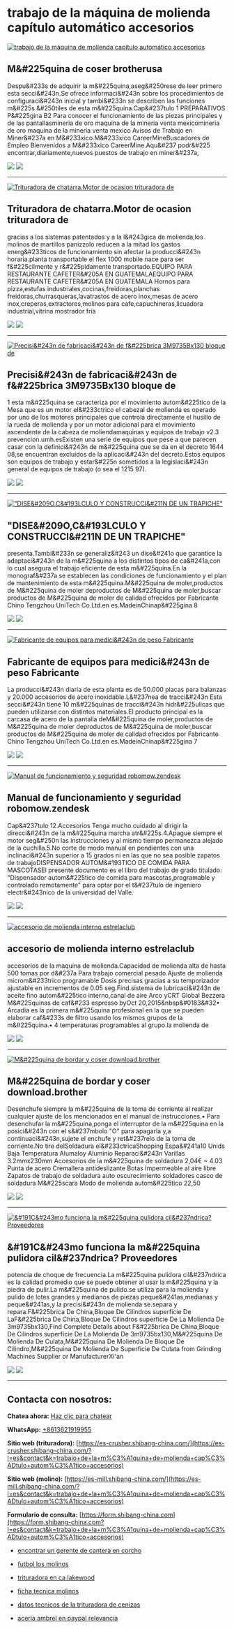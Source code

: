 # trabajo de la máquina de molienda capítulo automático accesorios

<a href="https://swt.shibang-china.com/?l=es&img&k=trabajo+de+la+m%C3%A1quina+de+molienda+cap%C3%ADtulo+autom%C3%A1tico+accesorios" target="_blank">![trabajo de la máquina de molienda capítulo automático accesorios](http://static.shibang-china.com/all-800x300/714.jpg)</a>

## M&#225quina de coser brotherusa
Despu&#233s de adquirir la m&#225quina,aseg&#250rese de leer primero esta secci&#243n.Se ofrece informaci&#243n sobre los procedimientos de configuraci&#243n inicial y tambi&#233n se describen las funciones m&#225s &#250tiles de esta m&#225quina.Cap&#237tulo 1 PREPARATIVOS P&#225gina B2 Para conocer el funcionamiento de las piezas principales y de las pantallasmineria de oro maquina de la mineria venta mexicomineria de oro maquina de la mineria venta mexico Avisos de Trabajo en Miner&#237a en M&#233xico.M&#233xico CareerMineBuscadores de Empleo Bienvenidos a M&#233xico CareerMine.Aqu&#237 podr&#225 encontrar,diariamente,nuevos puestos de trabajo en miner&#237a,


<a href="https://whatsapp.shibangsoft.com/WhatsApp.php" target="_blank" title="WhatsApp">![](http://static.shibang-china.com/icon/whatsapp.png)</a> <a href="https://swt.shibang-china.com/?l=es&icon&k=trabajo+de+la+m%C3%A1quina+de+molienda+cap%C3%ADtulo+autom%C3%A1tico+accesorios" target="_blank">![](http://static.shibang-china.com/icon/chat-es.png)</a>

---

<a href="https://swt.shibang-china.com/?l=es&img&k=trabajo+de+la+m%C3%A1quina+de+molienda+cap%C3%ADtulo+autom%C3%A1tico+accesorios" target="_blank">![Trituradora de chatarra.Motor de ocasion trituradora de](http://static.shibang-china.com/all-800x300/892.jpg)</a>

## Trituradora de chatarra.Motor de ocasion trituradora de
gracias a los sistemas patentados y a la l&#243gica de molienda,los molinos de martillos panizzolo reducen a la mitad los gastos energ&#233ticos de funcionamiento sin afectar la producci&#243n horaria.planta transportable el flex 1000 mobile nace para ser f&#225cilmente y r&#225pidamente transportado.EQUIPO PARA RESTAURANTE CAFETER&#205A EN GUATEMALAEQUIPO PARA RESTAURANTE CAFETER&#205A EN GUATEMALA Hornos para pizza,estufas industriales,cocinas,freidoras,planchas freidoras,churrasqueras,lavatrastos de acero inox,mesas de acero inox,creperas,extractores,molinos para cafe,capuchineras,licuadora industrial,vitrina mostrador fria


<a href="https://whatsapp.shibangsoft.com/WhatsApp.php" target="_blank" title="WhatsApp">![](http://static.shibang-china.com/icon/whatsapp.png)</a> <a href="https://swt.shibang-china.com/?l=es&icon&k=trabajo+de+la+m%C3%A1quina+de+molienda+cap%C3%ADtulo+autom%C3%A1tico+accesorios" target="_blank">![](http://static.shibang-china.com/icon/chat-es.png)</a>

---

<a href="https://swt.shibang-china.com/?l=es&img&k=trabajo+de+la+m%C3%A1quina+de+molienda+cap%C3%ADtulo+autom%C3%A1tico+accesorios" target="_blank">![Precisi&#243n de fabricaci&#243n de f&#225brica 3M9735Bx130 bloque de](http://static.shibang-china.com/all-800x300/981.jpg)</a>

## Precisi&#243n de fabricaci&#243n de f&#225brica 3M9735Bx130 bloque de
1 esta m&#225quina se caracteriza por el movimiento autom&#225tico de la Mesa que es un motor el&#233ctrico el cabezal de molienda es operado por uno de los motores principales que controla directamente el husillo de la rueda de molienda y por un motor adicional para el movimiento ascendente de la cabeza de moliendamaquinas y equipos de trabajo v2.3 prevencion.umh.esExisten una serie de equipos que pese a que parecen casar con la definici&#243n de m&#225quina que se da en el decreto 1644 08,se encuentran excluidos de la aplicaci&#243n del decreto.Estos equipos son equipos de trabajo y estar&#225n sometidos a la legislaci&#243n general de equipos de trabajo (o sea el 1215 97).


<a href="https://whatsapp.shibangsoft.com/WhatsApp.php" target="_blank" title="WhatsApp">![](http://static.shibang-china.com/icon/whatsapp.png)</a> <a href="https://swt.shibang-china.com/?l=es&icon&k=trabajo+de+la+m%C3%A1quina+de+molienda+cap%C3%ADtulo+autom%C3%A1tico+accesorios" target="_blank">![](http://static.shibang-china.com/icon/chat-es.png)</a>

---

<a href="https://swt.shibang-china.com/?l=es&img&k=trabajo+de+la+m%C3%A1quina+de+molienda+cap%C3%ADtulo+autom%C3%A1tico+accesorios" target="_blank">!["DISE&#209O,C&#193LCULO Y CONSTRUCCI&#211N DE UN TRAPICHE"](http://static.shibang-china.com/all-800x300/950.jpg)</a>

## "DISE&#209O,C&#193LCULO Y CONSTRUCCI&#211N DE UN TRAPICHE"
presenta.Tambi&#233n se generaliz&#243 un dise&#241o que garantice la adaptaci&#243n de la m&#225quina a los distintos tipos de ca&#241a,con lo cual asegura el trabajo eficiente de esta m&#225quina.En la monograf&#237a se establecen las condiciones de funcionamiento y el plan de mantenimiento de esta m&#225quina.M&#225quina de moler,productos de M&#225quina de moler deproductos de M&#225quina de moler,buscar productos de M&#225quina de moler de calidad ofrecidos por Fabricante Chino Tengzhou UniTech Co.Ltd.en es.MadeinChinap&#225gina 8


<a href="https://whatsapp.shibangsoft.com/WhatsApp.php" target="_blank" title="WhatsApp">![](http://static.shibang-china.com/icon/whatsapp.png)</a> <a href="https://swt.shibang-china.com/?l=es&icon&k=trabajo+de+la+m%C3%A1quina+de+molienda+cap%C3%ADtulo+autom%C3%A1tico+accesorios" target="_blank">![](http://static.shibang-china.com/icon/chat-es.png)</a>

---

<a href="https://swt.shibang-china.com/?l=es&img&k=trabajo+de+la+m%C3%A1quina+de+molienda+cap%C3%ADtulo+autom%C3%A1tico+accesorios" target="_blank">![Fabricante de equipos para medici&#243n de peso Fabricante](http://static.shibang-china.com/all-800x300/1423.jpg)</a>

## Fabricante de equipos para medici&#243n de peso Fabricante
La producci&#243n diaria de esta planta es de 50.000 placas para balanzas y 20.000 accesorios de acero inoxidable.L&#237nea de tracci&#243n Esta secci&#243n tiene 10 m&#225quinas de tracci&#243n hidr&#225ulicas que pueden utilizarse con distintos materiales.El producto principal es la carcasa de acero de la pantalla deM&#225quina de moler,productos de M&#225quina de moler deproductos de M&#225quina de moler,buscar productos de M&#225quina de moler de calidad ofrecidos por Fabricante Chino Tengzhou UniTech Co.Ltd.en es.MadeinChinap&#225gina 7


<a href="https://whatsapp.shibangsoft.com/WhatsApp.php" target="_blank" title="WhatsApp">![](http://static.shibang-china.com/icon/whatsapp.png)</a> <a href="https://swt.shibang-china.com/?l=es&icon&k=trabajo+de+la+m%C3%A1quina+de+molienda+cap%C3%ADtulo+autom%C3%A1tico+accesorios" target="_blank">![](http://static.shibang-china.com/icon/chat-es.png)</a>

---

<a href="https://swt.shibang-china.com/?l=es&img&k=trabajo+de+la+m%C3%A1quina+de+molienda+cap%C3%ADtulo+autom%C3%A1tico+accesorios" target="_blank">![Manual de funcionamiento y seguridad robomow.zendesk](http://static.shibang-china.com/all-800x300/49.jpg)</a>

## Manual de funcionamiento y seguridad robomow.zendesk
Cap&#237tulo 12.Accesorios Tenga mucho cuidado al dirigir la direcci&#243n de la m&#225quina marcha atr&#225s.4.Apague siempre el motor seg&#250n las instrucciones y al mismo tiempo permanezca alejado de la cuchilla.5.No corte de modo manual en pendientes con una inclinaci&#243n superior a 15 grados ni en las que no sea posible zapatos de trabajoDISPENSADOR AUTOM&#193TICO DE COMIDA PARA MASCOTASEl presente documento es el libro del trabajo de grado titulado: "Dispensador autom&#225tico de comida para mascotas,programable y controlado remotamente" para optar por el t&#237tulo de ingeniero electr&#243nico de la universidad del Valle.


<a href="https://whatsapp.shibangsoft.com/WhatsApp.php" target="_blank" title="WhatsApp">![](http://static.shibang-china.com/icon/whatsapp.png)</a> <a href="https://swt.shibang-china.com/?l=es&icon&k=trabajo+de+la+m%C3%A1quina+de+molienda+cap%C3%ADtulo+autom%C3%A1tico+accesorios" target="_blank">![](http://static.shibang-china.com/icon/chat-es.png)</a>

---

<a href="https://swt.shibang-china.com/?l=es&img&k=trabajo+de+la+m%C3%A1quina+de+molienda+cap%C3%ADtulo+autom%C3%A1tico+accesorios" target="_blank">![accesorio de molienda interno estrelaclub](http://static.shibang-china.com/all-800x300/1134.jpg)</a>

## accesorio de molienda interno estrelaclub
accesorios de la maquina de molienda.Capacidad de molienda alta de hasta 500 tomas por d&#237a Para trabajo comercial pesado.Ajuste de molienda microm&#233trico programable Dosis precisas gracias a su temporizador ajustable en incrementos de 0.05 seg.Find.sistema de lubricaci&#243n de aceite fino autom&#225tico interno,canal de aire Arco yCRT Global Bezzera M&#225quinas de caf&#233 espresso byOct 20,2015&nbsp&#0183&#32• Arcadia es la primera m&#225quina profesional en la que se pueden elaborar caf&#233s de filtro usando los mismos grupos de la m&#225quina.• 4 temperaturas programables al grupo.la molienda de


<a href="https://whatsapp.shibangsoft.com/WhatsApp.php" target="_blank" title="WhatsApp">![](http://static.shibang-china.com/icon/whatsapp.png)</a> <a href="https://swt.shibang-china.com/?l=es&icon&k=trabajo+de+la+m%C3%A1quina+de+molienda+cap%C3%ADtulo+autom%C3%A1tico+accesorios" target="_blank">![](http://static.shibang-china.com/icon/chat-es.png)</a>

---

<a href="https://swt.shibang-china.com/?l=es&img&k=trabajo+de+la+m%C3%A1quina+de+molienda+cap%C3%ADtulo+autom%C3%A1tico+accesorios" target="_blank">![M&#225quina de bordar y coser download.brother](http://static.shibang-china.com/all-800x300/928.jpg)</a>

## M&#225quina de bordar y coser download.brother
Desenchufe siempre la m&#225quina de la toma de corriente al realizar cualquier ajuste de los mencionados en el manual de instrucciones.• Para desenchufar la m&#225quina,ponga el interruptor de la m&#225quina en la posici&#243n con el s&#237mbolo "O" para apagarla y,a continuaci&#243n,sujete el enchufe y ret&#237relo de la toma de corriente.No tire delSoldadura el&#233ctricaShopping Espa&#241a10 Unids Baja Temperatura Alumaloy Aluminio Reparaci&#243n Varillas 3.2mmx230mm Accesorios de la m&#225quina de soldadura 2,04€ ~ 4.03 Punta de acero Cremallera antideslizante Botas Impermeable al aire libre Zapatos de trabajo de soldadura auto oscurecimiento soldadores casco de soldadura M&#225scara Modo de molienda autom&#225tico 22,50


<a href="https://whatsapp.shibangsoft.com/WhatsApp.php" target="_blank" title="WhatsApp">![](http://static.shibang-china.com/icon/whatsapp.png)</a> <a href="https://swt.shibang-china.com/?l=es&icon&k=trabajo+de+la+m%C3%A1quina+de+molienda+cap%C3%ADtulo+autom%C3%A1tico+accesorios" target="_blank">![](http://static.shibang-china.com/icon/chat-es.png)</a>

---

<a href="https://swt.shibang-china.com/?l=es&img&k=trabajo+de+la+m%C3%A1quina+de+molienda+cap%C3%ADtulo+autom%C3%A1tico+accesorios" target="_blank">![&#191C&#243mo funciona la m&#225quina pulidora cil&#237ndrica? Proveedores](http://static.shibang-china.com/all-800x300/495.jpg)</a>

## &#191C&#243mo funciona la m&#225quina pulidora cil&#237ndrica? Proveedores
potencia de choque de frecuencia.La m&#225quina pulidora cil&#237ndrica es la calidad promedio que se puede obtener al usar la m&#225quina y la piedra de pulir.La m&#225quina de pulido.se utiliza para la molienda y pulido de lotes grandes y medianos de piezas peque&#241as,medianas y peque&#241as,y la precisi&#243n de molienda se.separa y repara.F&#225brica De China,Bloque De Cilindros superficie De LaF&#225brica De China,Bloque De Cilindros superficie De La Molienda De 3m9735bx130,Find Complete Details about F&#225brica De China,Bloque De Cilindros superficie De La Molienda De 3m9735bx130,M&#225quina De Molienda De Culata,M&#225quina De Molienda De Bloque De Cilindro,M&#225quina De Molienda De Superficie De Culata from Grinding Machines Supplier or ManufacturerXi'an


<a href="https://whatsapp.shibangsoft.com/WhatsApp.php" target="_blank" title="WhatsApp">![](http://static.shibang-china.com/icon/whatsapp.png)</a> <a href="https://swt.shibang-china.com/?l=es&icon&k=trabajo+de+la+m%C3%A1quina+de+molienda+cap%C3%ADtulo+autom%C3%A1tico+accesorios" target="_blank">![](http://static.shibang-china.com/icon/chat-es.png)</a>

---
## Contacta con nosotros:

**Chatea ahora:** [Haz clic para chatear](https://swt.shibang-china.com?l=es&contact&k=trabajo+de+la+m%C3%A1quina+de+molienda+cap%C3%ADtulo+autom%C3%A1tico+accesorios)

**WhatsApp:**  [+8613621919955](https://whatsapp.shibangsoft.com/WhatsApp.php)

**Sitio web (trituradora):** [https://es-crusher.shibang-china.com/](https://es-crusher.shibang-china.com/?l=es&contact&k=trabajo+de+la+m%C3%A1quina+de+molienda+cap%C3%ADtulo+autom%C3%A1tico+accesorios)

**Sitio web (molino):** [https://es-mill.shibang-china.com/](https://es-mill.shibang-china.com/?l=es&contact&k=trabajo+de+la+m%C3%A1quina+de+molienda+cap%C3%ADtulo+autom%C3%A1tico+accesorios)

**Formulario de consulta:** [https://form.shibang-china.com](https://form.shibang-china.com?l=es&contact&k=trabajo+de+la+m%C3%A1quina+de+molienda+cap%C3%ADtulo+autom%C3%A1tico+accesorios)

* [encontrar un gerente de cantera en corcho](../63/encontrar%20un%20gerente%20de%20cantera%20en%20corcho.md)

* [futbol los molinos](../63/futbol%20los%20molinos.md)

* [trituradora en ca lakewood](../54/trituradora%20en%20ca%20lakewood.md)

* [ficha tecnica molinos](../53/ficha%20tecnica%20molinos.md)

* [datos tecnicos de la trituradora de cenizas](../65/datos%20tecnicos%20de%20la%20trituradora%20de%20cenizas.md)

* [acería ambrel en paypal relevancia](../64/acer%C3%ADa%20ambrel%20en%20paypal%20relevancia.md)
